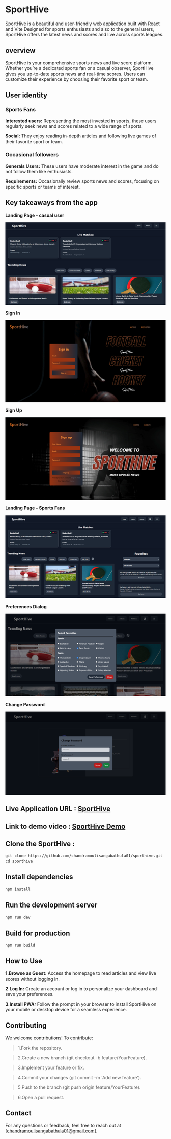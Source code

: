 # SportHive

SportHive is a beautiful and user-friendly web application built with React and Vite  Designed for sports enthusiasts and also to the general users, SportHive offers the latest news and scores and live across sports leagues.

## overview

SportHive is your comprehensive sports news and live score platform. Whether you’re a dedicated sports fan or a casual observer, SportHive gives you up-to-date sports news and real-time scores. Users can customize their experience by choosing their favorite sport or team.

## User identity

### Sports Fans

**Interested users:** Representing the most invested in sports, these users regularly seek news and scores related to a wide range of sports.

**Social:** They enjoy reading in-depth articles and following live games of their favorite sport or team.

### Occasional followers

**Generals Users:** These users have moderate interest in the game and do not follow them like enthusiasts.

**Requirements:** Occasionally review sports news and scores, focusing on specific sports or teams of interest.

## Key takeaways from the app

**Landing Page - casual user**

![Image of landing page](https://github.com/chandramoulisangabathula01/sporthive/blob/main/SportHive_images/Casual_User_LandingPage_1.png)


**Sign In**

![Image of Sign In](https://github.com/chandramoulisangabathula01/sporthive/blob/main/SportHive_images/Sign_in_page.png)

**Sign Up**

![Image of Sign Up](https://github.com/chandramoulisangabathula01/sporthive/blob/main/SportHive_images/Sign_up_page.png)


**Landing Page - Sports Fans**

![Image of landing page Sports Fans](https://github.com/chandramoulisangabathula01/sporthive/blob/main/SportHive_images/LandingPage_After_Signin.png)

**Preferences Dialog**

![Image of Preferences Dialog](https://github.com/chandramoulisangabathula01/sporthive/blob/main/SportHive_images/Preferences_box.png)

**Change Password**

![Image of Change Password](https://github.com/chandramoulisangabathula01/sporthive/blob/main/SportHive_images/ChangePassword_box.png)

## Live Application URL : [SportHive](https://sporthive.netlify.app/)
## Link to demo video : [SportHive Demo ](https://sporthive.netlify.app/)

## Clone the SportHive :
```
git clone https://github.com/chandramoulisangabathula01/sporthive.git
cd sporthive

```

## Install dependencies
```
npm install
```

## Run the development server
```
npm run dev
```

## Build for production
```
npm run build
```

 ## How to Use

**1.Browse as Guest:** Access the homepage to read articles and view live scores without logging in.

**2.Log In:** Create an account or log in to personalize your dashboard and save your preferences.

**3.Install PWA:** Follow the prompt in your browser to install SportHive on your mobile or desktop device for a seamless experience.

## Contributing

We welcome contributions! To contribute:

> 1.Fork the repository.

> 2.Create a new branch (git checkout -b feature/YourFeature).

> 3.Implement your feature or fix.

> 4.Commit your changes (git commit -m 'Add new feature').

> 5.Push to the branch (git push origin feature/YourFeature).

> 6.Open a pull request.

## Contact

For any questions or feedback, feel free to reach out at [chandramoulisangabathula01@gmail.com].


    



